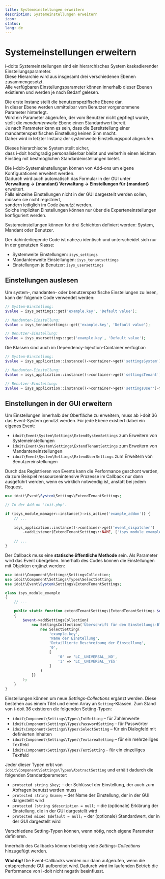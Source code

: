 ```yaml
---
title: Systemeinstellungen erweitern
description: Systemeinstellungen erweitern
icon:
status:
lang: de
---
```


# Systemeinstellungen erweitern

i-doits Systemeinstellungen sind ein hierarchisches System kaskadierender Einstellungsparameter.  
Diese Hierarchie wird aus insgesamt drei verschiedenen Ebenen zusammengesetzt.  
Alle verfügbaren Einstellungsparameter können innerhalb dieser Ebenen existieren und werden je nach Bedarf gelesen.

Die erste Instanz stellt die benutzerspezifische Ebene dar.  
In dieser Ebene werden unmittelbar vom Benutzer vorgenommene Parameter hinterlegt.  
Wird ein Parameter abgerufen, der vom Benutzer nicht gepflegt wurde, stellt die *mandantenweite* Ebene einen Standardwert bereit.  
Je nach Parameter kann es sein, dass die Bereitstellung einer mandantenspezifischen Einstellung keinen Sinn macht.  
Daher wird in letzter Instanz der systemweite Einstellungspool abgerufen.

Dieses hierarchische System stellt sicher,  
dass i-doit hochgradig personalisierbar bleibt und weiterhin einen leichten Einstieg mit bestmöglichen Standardeinstellungen bietet.

Die i-doit-Systemeinstellungen können von Add-ons um eigene Konfigurationen erweitert werden.  
Dadurch wird auch automatisch das Formular in der GUI unter  
**Verwaltung → {mandant} Verwaltung → Einstellungen für {mandant}** erweitert.  
Falls einzelne Einstellungen nicht in der GUI dargestellt werden sollen, müssen sie nicht registriert,  
sondern lediglich im Code *benutzt* werden.  
Solche impliziten Einstellungen können nur über die Experteneinstellungen konfiguriert werden.

Systemeinstellungen können für drei Schichten definiert werden: System, Mandant oder Benutzer.

Der dahinterliegende Code ist nahezu identisch und unterscheidet sich nur in der genutzten Klasse:

* Systemweite Einstellungen: `isys_settings`
* Mandantenweite Einstellungen: `isys_tenantsettings`
* Einstellungen je Benutzer: `isys_usersettings`

## Einstellungen auslesen

Um system-, mandanten- oder benutzerspezifische Einstellungen zu lesen, kann der folgende Code verwendet werden:

```php
// System-Einstellung:
$value = isys_settings::get('example.key', 'Default value');

// Mandanten-Einstellung:
$value = isys_tenantsettings::get('example.key', 'Default value');

// Benutzer-Einstellung:
$value = isys_usersettings::get('example.key', 'Default value');
```

Die Klassen sind auch im Dependency-Injection-Container verfügbar:

```php
// System-Einstellung:
$value = isys_application::instance()->container->get('settingsSystem')->get('example.key', 'Default value');

// Mandanten-Einstellung:
$value = isys_application::instance()->container->get('settingsTenant')->get('example.key', 'Default value');

// Benutzer-Einstellung:
$value = isys_application::instance()->container->get('settingsUser')->get('example.key', 'Default value');
```

## Einstellungen in der GUI erweitern

Um Einstellungen innerhalb der Oberfläche zu erweitern, muss ab i-doit 36 das Event-System genutzt werden.
Für jede Ebene existiert dabei ein eigenes Event:

* `idoit\Event\System\Settings\ExtendSystemSettings` zum Erweitern von Systemeinstellungen
* `idoit\Event\System\Settings\ExtendTenantSettings` zum Erweitern von Mandanteneinstellungen
* `idoit\Event\System\Settings\ExtendUserSettings` zum Erweitern von Benutzereinstellungen

Durch das Registrieren von Events kann die Performance geschont werden,
da zum Beispiel ressourcenintensive Prozesse im Callback nur dann ausgeführt werden, wenn es wirklich notwendig ist,
anstatt bei jedem Request.

```php
use idoit\Event\System\Settings\ExtendTenantSettings;

// In der Add-on 'init.php'.

if (isys_module_manager::instance()->is_active('example_addon')) {
    // ...
    
    isys_application::instance()->container->get('event_dispatcher')
        ->addListener(ExtendTenantSettings::NAME, ['isys_module_example', 'extendTenantSettings']);
        
    // ...
}
```

Der Callback muss eine **statische öffentliche Methode** sein.
Als Parameter wird das Event übergeben.
Innerhalb des Codes können die Einstellungen mit Objekten ergänzt werden:

```php
use idoit\Component\Settings\SettingsCollection;
use idoit\Component\Settings\Types\SelectSetting;
use idoit\Event\System\Settings\ExtendTenantSettings;

class isys_module_example 
{
    // ...

    public static function extendTenantSettings(ExtendTenantSettings $event): void
    {
        $event->addSettingsCollection(
            new SettingsCollection('Überschrift für den Einstellungs-Block', [
                new SelectSetting(
                    'example.key',
                    'Name der Einstellung',
                    'Detaillierte Beschreibung der Einstellung',
                    '0',
                    [
                        '0' => 'LC__UNIVERSAL__NO',
                        '1' => 'LC__UNIVERSAL__YES'
                    ]
                )
            ])
        );
    }
}
```

Einstellungen können um neue *Settings-Collections* ergänzt werden.
Diese bestehen aus einem Titel und einem Array an `Setting`-Klassen.
Zum Stand von i-doit 36 existieren die folgenden Setting-Typen:

* `idoit\Component\Settings\Types\IntSetting` – für Zahlenwerte
* `idoit\Component\Settings\Types\PasswordSetting` – für Passwörter
* `idoit\Component\Settings\Types\SelectSetting` – für ein Dialogfeld mit definierten Inhalten
* `idoit\Component\Settings\Types\TextareaSetting` – für ein mehrzeiliges Textfeld
* `idoit\Component\Settings\Types\TextSetting` – für ein einzeiliges Textfeld

Jeder dieser Typen erbt von `idoit\Component\Settings\Types\AbstractSetting` und erhält dadurch die folgenden Standardparameter:

* `protected string $key;` – der Schlüssel der Einstellung, der auch zum Abfragen benutzt werden muss
* `protected string $name;` – der Name der Einstellung, der in der GUI dargestellt wird
* `protected ?string $description = null;` – die (optionale) Erklärung der Einstellung, die in der GUI dargestellt wird
* `protected mixed $default = null;` – der (optionale) Standardwert, der in der GUI dargestellt wird

Verschiedene Setting-Typen können, wenn nötig, noch eigene Parameter definieren.

Innerhalb des Callbacks können beliebig viele *Settings-Collections* hinzugefügt werden.

**Wichtig!** Die Event-Callbacks werden nur dann aufgerufen, wenn die entsprechende GUI aufbereitet wird.
Dadurch wird im laufenden Betrieb die Performance von i-doit nicht negativ beeinflusst.
